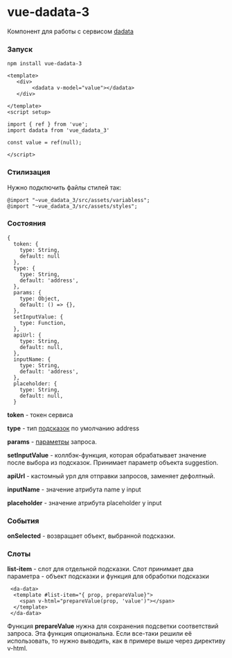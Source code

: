 # vue-dadata-3

Компонент для работы с сервисом [dadata](https://dadata.ru/)

### Запуск

```
npm install vue-dadata-3
```


```
<template>
   <div>
        <dadata v-model="value"></dadata>
   </div>

</template>
<script setup>

import { ref } from 'vue';
import dadata from 'vue_dadata_3'

const value = ref(null);

</script>
```

### Стилизация

Нужно подключить файлы стилей так:
```
@import "~vue_dadata_3/src/assets/variabless";
@import "~vue_dadata_3/src/assets/styles";
```


### Состояния

```
{
  token: {
    type: String,
    default: null
  },
  type: {
    type: String,
    default: 'address',
  },
  params: {
    type: Object,
    default: () => {},
  },
  setInputValue: {
    type: Function,
  },
  apiUrl: {
    type: String,
    default: null,
  },
  inputName: {
    type: String,
    default: 'address',
  },
  placeholder: {
    type: String,
    default: null,
  }
```

**token** - токен сервиса

**type** - тип [подсказок](https://dadata.ru/suggestions/usage/) по умолчанию address

**params** - [параметры](https://confluence.hflabs.ru/display/SGTDOC/HTTP+API) запроса.

**setInputValue** - коллбэк-функция, которая обрабатывает значение после выбора из подсказок. Принимает параметр объекта suggestion.

**apiUrl** - кастомный урл для отправки запросов, заменяет дефолтный.

**inputName** - значение атрибута name у input

**placeholder** - значение атрибута placeholder у input


### События

**onSelected** - возвращает объект, выбранной подсказки.

### Слоты

**list-item** - слот для отдельной подсказки. Слот принимает два параметра - объект подсказки и функция для обработки подсказки

```
 <da-data>
  <template #list-item="{ prop, prepareValue}">
    <span v-html="prepareValue(prop, 'value')"></span>
  </template>
 </da-data>
```

Функция **prepareValue** нужна для сохранения подсветки соответствий запроса. 
Эта функция опциональна. Если все-таки решили её использовать, то нужно выводить, как в примере выше через директиву v-html.

